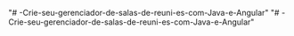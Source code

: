 "# -Crie-seu-gerenciador-de-salas-de-reuni-es-com-Java-e-Angular" 
"# -Crie-seu-gerenciador-de-salas-de-reuni-es-com-Java-e-Angular" 
